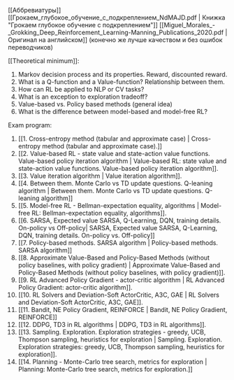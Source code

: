 [[Аббревиатуры]]
[[Грокаем_глубокое_обучение_с_подкреплением_NdMAJD.pdf | Книжка "Грокаем глубокое обучение с подкреплением"]]
[[Miguel_Morales_-_Grokking_Deep_Reinforcement_Learning-Manning_Publications_2020.pdf | Оригинал на английском]] (конечно же лучше качеством и без ошибок переводчиков)

[[Theoretical minimum]]:
1. Markov decision process and its properties. Reward, discounted reward.
2. What is a Q-function and a Value-function? Relationship between them.
3. How can RL be applied to NLP or CV tasks?
4. What is an exception to exploration tradeoff?
5. Value-based vs. Policy based methods (general idea)
6. What is the difference between model-based and model-free RL?

Exam program:
1. [[1. Cross-entropy method (tabular and approximate case) | Cross-entropy method (tabular and approximate case).]]
2. [[2. Value-based RL - state value and state-action value functions. Value-based policy iteration algorithm | Value-based RL: state value and state-action value functions. Value-based policy iteration algorithm]].
3. [[3. Value iteration algorithm | Value iteration algorithm]].
4. [[4. Between them. Monte Carlo vs TD update questions. Q-leaning algorithm | Between them. Monte Carlo vs TD update questions. Q-leaning algorithm]]
5. [[5. Model-free RL - Bellman-expectation equality, algorithms | Model-free RL: Bellman-expectation equality, algorithms]].
6. [[6. SARSA, Expected value SARSA, Q-Learning, DQN, training details. On-policy vs Off-policy| SARSA, Expected value SARSA, Q-Learning, DQN, training details. On-policy vs. Off-policy]]
7. [[7. Policy-based methods. SARSA algorithm | Policy-based methods. SARSA algorithm]]
8. [[8. Approximate Value-Based and Policy-Based Methods (without policy baselines, with policy gradient) | Approximate Value-Based and Policy-Based Methods (without policy baselines, with policy gradient)]].
9. [[9. RL Advanced Policy Gradient - actor-critic algorithm | RL Advanced Policy Gradient: actor-critic algorithm]].
10. [[10. RL Solvers and Deviation-Soft ActorCritic, A3C, GAE | RL Solvers and Deviation-Soft ActorCritic, A3C, GAE]].
11. [[11. Bandit, NE Policy Gradient, REINFORCE | Bandit, NE Policy Gradient, REINFORCE]]
12. [[12. DDPG, TD3 in RL algorithms | DDPG, TD3 in RL algorithms]].
13. [[13. Sampling. Exploration. Exploration strategies - greedy, UCB, Thompson sampling, heuristics for exploration | Sampling. Exploration. Exploration strategies: greedy, UCB, Thompson sampling, heuristics for exploration]].
14. [[14. Planning - Monte-Carlo tree search, metrics for exploration | Planning: Monte-Carlo tree search, metrics for exploration.]]


